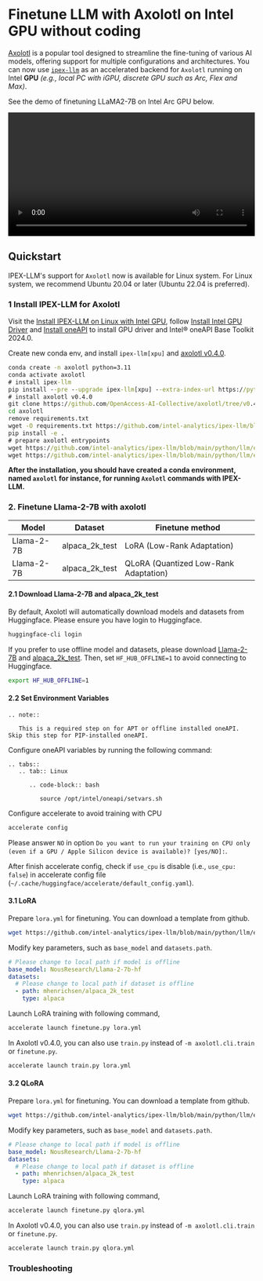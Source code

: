 # Finetune LLM with Axolotl on Intel GPU without coding

[Axolotl](https://github.com/OpenAccess-AI-Collective/axolotl) is a popular tool designed to streamline the fine-tuning of various AI models, offering support for multiple configurations and architectures. You can now use [`ipex-llm`](https://github.com/intel-analytics/ipex-llm) as an accelerated backend for `Axolotl` running on Intel **GPU** *(e.g., local PC with iGPU, discrete GPU such as Arc, Flex and Max)*.

See the demo of finetuning LLaMA2-7B on Intel Arc GPU below.

<video src="https://llm-assets.readthedocs.io/en/latest/_images/ollama-linux-arc.mp4" width="100%" controls></video>

## Quickstart

IPEX-LLM's support for `Axolotl` now is available for Linux system. For Linux system, we recommend Ubuntu 20.04 or later (Ubuntu 22.04 is preferred).

### 1 Install IPEX-LLM for Axolotl

Visit the [Install IPEX-LLM on Linux with Intel GPU](https://ipex-llm.readthedocs.io/en/latest/doc/LLM/Quickstart/install_linux_gpu.html), follow [Install Intel GPU Driver](https://ipex-llm.readthedocs.io/en/latest/doc/LLM/Quickstart/install_linux_gpu.html#install-intel-gpu-driver) and [Install oneAPI](https://ipex-llm.readthedocs.io/en/latest/doc/LLM/Quickstart/install_linux_gpu.html#install-oneapi) to install GPU driver and Intel® oneAPI Base Toolkit 2024.0.
 
Create new conda env, and install `ipex-llm[xpu]` and [axolotl v0.4.0](https://github.com/OpenAccess-AI-Collective/axolotl/tree/v0.4.0).

```cmd
conda create -n axolotl python=3.11
conda activate axolotl
# install ipex-llm
pip install --pre --upgrade ipex-llm[xpu] --extra-index-url https://pytorch-extension.intel.com/release-whl/stable/xpu/us/
# install axolotl v0.4.0
git clone https://github.com/OpenAccess-AI-Collective/axolotl/tree/v0.4.0
cd axolotl
remove requirements.txt
wget -O requirements.txt https://github.com/intel-analytics/ipex-llm/blob/main/python/llm/example/GPU/LLM-Finetuning/axolotl/requirements-xpu.txt
pip install -e .
# prepare axolotl entrypoints
wget https://github.com/intel-analytics/ipex-llm/blob/main/python/llm/example/GPU/LLM-Finetuning/axolotl/finetune.py
wget https://github.com/intel-analytics/ipex-llm/blob/main/python/llm/example/GPU/LLM-Finetuning/axolotl/train.py
```

**After the installation, you should have created a conda environment, named `axolotl` for instance, for running `Axolotl` commands with IPEX-LLM.**

### 2. Finetune Llama-2-7B with axolotl

| Model | Dataset | Finetune method |
|-------|-------|-------|
| Llama-2-7B | alpaca_2k_test | LoRA (Low-Rank Adaptation)  |
| Llama-2-7B | alpaca_2k_test | QLoRA (Quantized Low-Rank Adaptation) |


#### 2.1 Download Llama-2-7B and alpaca_2k_test

By default, Axolotl will automatically download models and datasets from Huggingface. Please ensure you have login to Huggingface.

```bash
huggingface-cli login
```

If you prefer to use offline model and datasets, please download [Llama-2-7B](https://huggingface.co/meta-llama/Llama-2-7b) and [alpaca_2k_test](https://huggingface.co/datasets/mhenrichsen/alpaca_2k_test). Then, set `HF_HUB_OFFLINE=1` to avoid connecting to Huggingface.

```bash
export HF_HUB_OFFLINE=1
```

#### 2.2 Set Environment Variables

```eval_rst
.. note::

   This is a required step on for APT or offline installed oneAPI. Skip this step for PIP-installed oneAPI.
```

Configure oneAPI variables by running the following command:

```eval_rst
.. tabs::
   .. tab:: Linux

      .. code-block:: bash

         source /opt/intel/oneapi/setvars.sh

```

Configure accelerate to avoid training with CPU

```bash
accelerate config
```

Please answer `NO` in option `Do you want to run your training on CPU only (even if a GPU / Apple Silicon device is available)? [yes/NO]:`.

After finish accelerate config, check if `use_cpu` is disable (i.e., `use_cpu: false`) in accelerate config file (`~/.cache/huggingface/accelerate/default_config.yaml`).

#### 3.1 LoRA

Prepare `lora.yml` for finetuning. You can download a template from github.

```bash
wget https://github.com/intel-analytics/ipex-llm/blob/main/python/llm/example/GPU/LLM-Finetuning/axolotl/lora.yml
```

Modify key parameters, such as `base_model` and `datasets.path`.

```yaml
# Please change to local path if model is offline
base_model: NousResearch/Llama-2-7b-hf
datasets:
  # Please change to local path if dataset is offline
  - path: mhenrichsen/alpaca_2k_test
    type: alpaca
```

Launch LoRA training with following command,
```bash
accelerate launch finetune.py lora.yml
```

In Axolotl v0.4.0, you can also use `train.py` instead of `-m axolotl.cli.train` or `finetune.py`.

```bash
accelerate launch train.py lora.yml
```

#### 3.2 QLoRA

Prepare `lora.yml` for finetuning. You can download a template from github.

```bash
wget https://github.com/intel-analytics/ipex-llm/blob/main/python/llm/example/GPU/LLM-Finetuning/axolotl/qlora.yml
```

Modify key parameters, such as `base_model` and `datasets.path`.

```yaml
# Please change to local path if model is offline
base_model: NousResearch/Llama-2-7b-hf
datasets:
  # Please change to local path if dataset is offline
  - path: mhenrichsen/alpaca_2k_test
    type: alpaca
```

Launch LoRA training with following command,
```bash
accelerate launch finetune.py qlora.yml
```

In Axolotl v0.4.0, you can also use `train.py` instead of `-m axolotl.cli.train` or `finetune.py`.

```bash
accelerate launch train.py qlora.yml
```

### Troubleshooting

#### 


